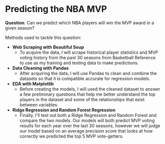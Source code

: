 # Predicting the NBA MVP


<b>Question</b>: Can we predict which NBA players will win the MVP award in a given season? 

Methods used to tackle this question:
- <b>Web Scraping with Beautiful Soup</b>
  - To acquire the data, I will scrape historical player statistics and MVP voting history from the past 30 seasons from Basketball Reference to use as my training and testing data to make predictions.
- <b>Data Cleaning with Pandas</b>
  - After acquiring the data, I will use Pandas to clean and combine the datasets so that it is compatible accurate for regression models.
- <b>EDA with Matplotlib</b>
  - Before creating the models, I will used the cleaned dataset to answer a few preliminary questions that help me better understand the top players in the dataset and some of the relationships that exist between variables.
- <b>Ridge Regression and Random Forest Regression</b>
  - Finally, I'll test out both a Ridge Regression and Random Forest and compare the two models. Our models will both predict MVP voting results for each year over the last 30 seasons, however we will judge our model based on an average precision score that looks at how correctly we predicted the top 5 MVP vote-getters. 
